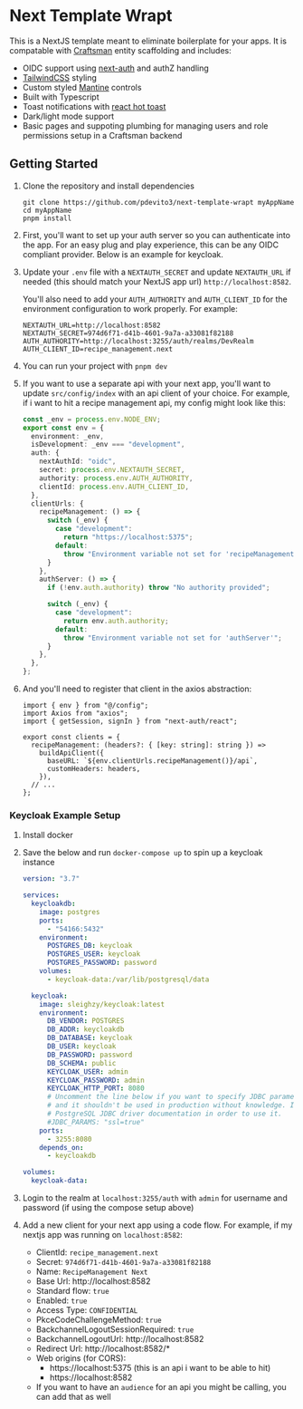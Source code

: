 # Next Template Wrapt

This is a NextJS template meant to eliminate boilerplate for your apps. It is compatable with [Craftsman](https://github.com/pdevito3/craftsman) entity scaffolding and includes:

- OIDC support using [next-auth](https://next-auth.js.org/) and authZ handling
- [TailwindCSS](https://tailwindcss.com/) styling
- Custom styled [Mantine](https://mantine.dev/) controls
- Built with Typescript
- Toast notifications with [react hot toast](https://react-hot-toast.com/)
- Dark/light mode support
- Basic pages and suppoting plumbing for managing users and role permissions setup in a Craftsman backend

## Getting Started

1. Clone the repository and install dependencies

   ```shell
   git clone https://github.com/pdevito3/next-template-wrapt myAppName
   cd myAppName
   pnpm install
   ```

2. First, you'll want to set up your auth server so you can authenticate into the app. For an easy plug and play experience, this can be any OIDC compliant provider. Below is an example for keycloak.

3. Update your `.env` file with a `NEXTAUTH_SECRET` and update `NEXTAUTH_URL` if needed (this should match your NextJS app url) `http://localhost:8582`.

   You'll also need to add your `AUTH_AUTHORITY` and `AUTH_CLIENT_ID` for the environment configuration to work properly. For example:

   ```env
   NEXTAUTH_URL=http://localhost:8582
   NEXTAUTH_SECRET=974d6f71-d41b-4601-9a7a-a33081f82188
   AUTH_AUTHORITY=http://localhost:3255/auth/realms/DevRealm
   AUTH_CLIENT_ID=recipe_management.next
   ```

4. You can run your project with `pnpm dev`

5. If you want to use a separate api with your next app, you'll want to update `src/config/index` with an api client of your choice. For example, if i want to hit a recipe management api, my config might look like this:

   ```ts
   const _env = process.env.NODE_ENV;
   export const env = {
     environment: _env,
     isDevelopment: _env === "development",
     auth: {
       nextAuthId: "oidc",
       secret: process.env.NEXTAUTH_SECRET,
       authority: process.env.AUTH_AUTHORITY,
       clientId: process.env.AUTH_CLIENT_ID,
     },
     clientUrls: {
       recipeManagement: () => {
         switch (_env) {
           case "development":
             return "https://localhost:5375";
           default:
             throw "Environment variable not set for 'recipeManagement'";
         }
       },
       authServer: () => {
         if (!env.auth.authority) throw "No authority provided";

         switch (_env) {
           case "development":
             return env.auth.authority;
           default:
             throw "Environment variable not set for 'authServer'";
         }
       },
     },
   };
   ```

6. And you'll need to register that client in the axios abstraction:

   ```tsx
   import { env } from "@/config";
   import Axios from "axios";
   import { getSession, signIn } from "next-auth/react";

   export const clients = {
     recipeManagement: (headers?: { [key: string]: string }) =>
       buildApiClient({
         baseURL: `${env.clientUrls.recipeManagement()}/api`,
         customHeaders: headers,
       }),
     // ...
   };
   ```


### Keycloak Example Setup

1. Install docker

2. Save the below and run `docker-compose up` to spin up a keycloak instance

   ```yaml
   version: "3.7"

   services:
     keycloakdb:
       image: postgres
       ports:
         - "54166:5432"
       environment:
         POSTGRES_DB: keycloak
         POSTGRES_USER: keycloak
         POSTGRES_PASSWORD: password
       volumes:
         - keycloak-data:/var/lib/postgresql/data

     keycloak:
       image: sleighzy/keycloak:latest
       environment:
         DB_VENDOR: POSTGRES
         DB_ADDR: keycloakdb
         DB_DATABASE: keycloak
         DB_USER: keycloak
         DB_PASSWORD: password
         DB_SCHEMA: public
         KEYCLOAK_USER: admin
         KEYCLOAK_PASSWORD: admin
         KEYCLOAK_HTTP_PORT: 8080
         # Uncomment the line below if you want to specify JDBC parameters. The parameter below is just an example,
         # and it shouldn't be used in production without knowledge. It is highly recommended that you read the
         # PostgreSQL JDBC driver documentation in order to use it.
         #JDBC_PARAMS: "ssl=true"
       ports:
         - 3255:8080
       depends_on:
         - keycloakdb

   volumes:
     keycloak-data:
   ```

3. Login to the realm at `localhost:3255/auth` with `admin` for username and password (if using the compose setup above)

4. Add a new client for your next app using a code flow. For example, if my nextjs app was running on `localhost:8582`:

   - ClientId: `recipe_management.next`
   - Secret: `974d6f71-d41b-4601-9a7a-a33081f82188`
   - Name: `RecipeManagement Next`
   - Base Url: http://localhost:8582
   - Standard flow: `true`
   - Enabled: `true`
   - Access Type: `CONFIDENTIAL`
   - PkceCodeChallengeMethod: `true`
   - BackchannelLogoutSessionRequired: `true`
   - BackchannelLogoutUrl: http://localhost:8582
   - Redirect Url: http://localhost:8582/\*
   - Web origins (for CORS):
     - https://localhost:5375 (this is an api i want to be able to hit)
     - https://localhost:8582
   - If you want to have an `audience` for an api you might be calling, you can add that as well
